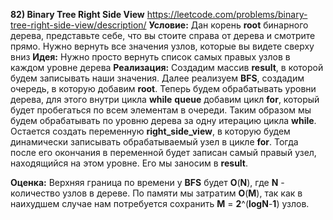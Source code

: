 **82) Binary Tree Right Side View**
https://leetcode.com/problems/binary-tree-right-side-view/description/
**Условие:**
Дан корень **root** бинарного дерева, представьте себе, что вы стоите справа от дерева и смотрите прямо. Нужно вернуть все значения узлов, которые вы видете сверху вниз
**Идея:**
Нужно просто вернуть список самых правых узлов в каждом уровне дерева
**Реализация:**
    Создадим массив **result**, в которой будем записывать наши значения. Далее реализуем **BFS**, создадим очередь, в которую добавим **root**.
    Теперь будем обрабатывать уровни дерева, для этого внутри цикла **while** **queue** добавим цикл **for**, который будет пробегаться по всем элементам в очереди. Таким образом мы будем обрабатывать по уровню дерева за одну итерацию цикла **while**.
    Остается создать переменную **right_side_view**, в которую будем динамически записывать обрабатываемый узел в цикле **for**. Тогда после его окончания в переменной будет записан самый правый узел, находящийся на этом уровне. Его мы заносим в **result**.

**Оценка:**
    Верхняя граница по времени у **BFS** будет **O**(**N**), где **N** - количество узлов в дереве. По памяти мы затратим **O**(**M**), так как в наихудшем случае нам потребуется сохранить **M** = **2**^(**logN**-**1**) узлов.

